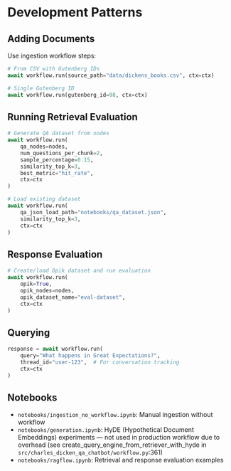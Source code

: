 # Development Patterns

## Adding Documents
Use ingestion workflow steps:
```python
# From CSV with Gutenberg IDs
await workflow.run(source_path="data/dickens_books.csv", ctx=ctx)

# Single Gutenberg ID
await workflow.run(gutenberg_id=98, ctx=ctx)
```

## Running Retrieval Evaluation
```python
# Generate QA dataset from nodes
await workflow.run(
    qa_nodes=nodes,
    num_questions_per_chunk=2,
    sample_percentage=0.15,
    similarity_top_k=3,
    best_metric="hit_rate",
    ctx=ctx
)

# Load existing dataset
await workflow.run(
    qa_json_load_path="notebooks/qa_dataset.json",
    similarity_top_k=3,
    ctx=ctx
)
```

## Response Evaluation
```python
# Create/load Opik dataset and run evaluation
await workflow.run(
    opik=True,
    opik_nodes=nodes,
    opik_dataset_name="eval-dataset",
    ctx=ctx
)
```

## Querying
```python
response = await workflow.run(
    query="What happens in Great Expectations?",
    thread_id="user-123",  # For conversation tracking
    ctx=ctx
)
```

## Notebooks
- `notebooks/ingestion_no_workflow.ipynb`: Manual ingestion without workflow
- `notebooks/generation.ipynb`: HyDE (Hypothetical Document Embeddings) experiments — not used in production workflow due to overhead (see create_query_engine_from_retriever_with_hyde in `src/charles_dicken_qa_chatbot/workflow.py`:361)
- `notebooks/ragflow.ipynb`: Retrieval and response evaluation examples
